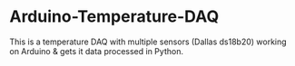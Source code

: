 # Arduino-Temperature-DAQ
This is a temperature DAQ with multiple sensors (Dallas ds18b20) working on Arduino &amp; gets it data processed in Python.

